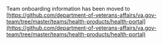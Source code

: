 Team onboarding information has been moved to [https://github.com/department-of-veterans-affairs/va.gov-team/tree/master/teams/health-products/health-portal](https://github.com/department-of-veterans-affairs/va.gov-team/tree/master/teams/health-products/health-portal)
